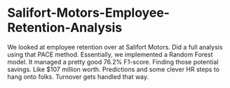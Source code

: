 # Salifort-Motors-Employee-Retention-Analysis
We looked at employee retention over at Salifort Motors. Did a full analysis using that PACE method. Essentially, we implemented a Random Forest model. It managed a pretty good 76.2% F1-score. Finding those potential savings. Like $107 million worth. Predictions and some clever HR steps to hang onto folks. Turnover gets handled that way.
